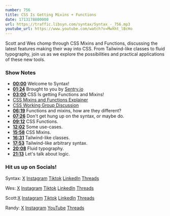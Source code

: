 ```yaml
---
number: 756
title: CSS Is Getting Mixins + Functions
date: 1713178800000
url: https://traffic.libsyn.com/syntax/Syntax_-_756.mp3
youtube_url: https://www.youtube.com/watch?v=MwXht_lBcHo
---
```


Scott and Wes chomp through CSS Mixins and Functions, discussing the latest features making their way into CSS. From Tailwind-like classes to fluid typography, join us as we explore the possibilities and practical applications of these new tools.

### Show Notes

* **[00:00](#t=00:00)** Welcome to Syntax!
* **[01:24](#t=01:24)** Brought to you by [Sentry.io](www.sentry.io/syntax)
* **[03:00](#t=03:00)** CSS Is getting Functions and Mixins!
* [CSS Mixins and Functions Explainer](https://css.oddbird.net/sasslike/mixins-functions/)
* [CSS Working Group Discussion](https://github.com/w3c/csswg-drafts/issues/9350#issuecomment-1939628591)
* **[06:19](#t=06:19)** Functions and mixins, how are they different?
* **[07:26](#t=07:26)** Don't get hung up on the syntax, or maybe do.
* **[09:12](#t=09:12)** CSS Functions.
* **[12:02](#t=12:02)** Some use-cases.
* **[15:58](#t=15:58)** CSS Mixins.
* **[16:31](#t=16:31)** Tailwind-like classes.
* **[17:53](#t=17:53)** Tailwind-like arbitrary syntax.
* **[20:08](#t=20:08)** Fluid typography.
* **[21:13](#t=21:13)** Let's talk about logic.

### Hit us up on Socials!

Syntax: [X](https://twitter.com/syntaxfm) [Instagram](https://www.instagram.com/syntax_fm/) [Tiktok](https://www.tiktok.com/@syntaxfm) [LinkedIn](https://www.linkedin.com/company/96077407/admin/feed/posts/) [Threads](https://www.threads.net/@syntax_fm)

Wes: [X](https://twitter.com/wesbos) [Instagram](https://www.instagram.com/wesbos/) [Tiktok](https://www.tiktok.com/@wesbos) [LinkedIn](https://www.linkedin.com/in/wesbos/) [Threads](https://www.threads.net/@wesbos)

Scott:[X](https://twitter.com/stolinski) [Instagram](https://www.instagram.com/stolinski/) [Tiktok](https://www.tiktok.com/@stolinski) [LinkedIn](https://www.linkedin.com/in/stolinski/) [Threads](https://www.threads.net/@stolinski)

Randy: [X](https://twitter.com/randyrektor) [Instagram](https://www.instagram.com/randyrektor/) [YouTube](https://www.youtube.com/@randyrektor) [Threads](https://www.threads.net/@randyrektor)
